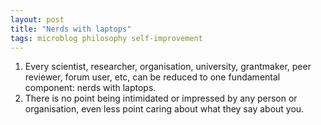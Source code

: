 ```yaml
---
layout: post
title: "Nerds with laptops"
tags: microblog philosophy self-improvement
---
```

1. Every scientist, researcher, organisation, university, grantmaker, peer reviewer, forum user, etc, can be reduced to one fundamental component: nerds with laptops.
2. There is no point being intimidated or impressed by any person or organisation, even less point caring about what they say about you.
